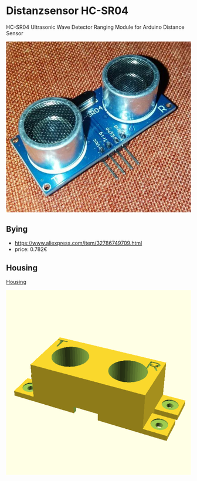 Distanzsensor HC-SR04
=====================

HC-SR04 Ultrasonic Wave Detector Ranging Module for Arduino Distance Sensor

![HC-SR04](img/Distance-HC-SR04-1.jpg)



## Bying

 - https://www.aliexpress.com/item/32786749709.html
 - price: 0.782€ 



## Housing

[Housing](../../../3D-Things/Ultrasonic-HC-SR04/)

![Housing](../../../3D-Things/Ultrasonic-HC-SR04/stl/Ultrasonic-Housing.png)
